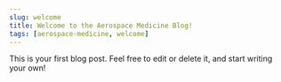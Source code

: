 ```yaml
---
slug: welcome
title: Welcome to the Aerospace Medicine Blog!
tags: [aerospace-medicine, welcome]
---
```


This is your first blog post. Feel free to edit or delete it, and start writing your own!
